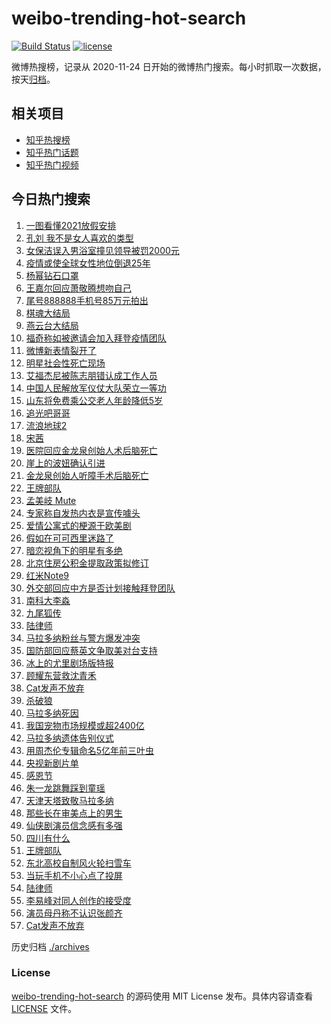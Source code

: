 # weibo-trending-hot-search

[![Build Status](https://github.com/justjavac/weibo-trending-hot-search/workflows/ci/badge.svg?branch=master)](https://github.com/justjavac/weibo-trending-hot-search/actions)
[![license](https://img.shields.io/github/license/justjavac/weibo-trending-hot-search)](https://github.com/justjavac/weibo-trending-hot-search/blob/master/LICENSE)

微博热搜榜，记录从 2020-11-24 日开始的微博热门搜索。每小时抓取一次数据，按天[归档](./archives)。

## 相关项目

- [知乎热搜榜](https://github.com/justjavac/zhihu-trending-top-search)
- [知乎热门话题](https://github.com/justjavac/zhihu-trending-hot-questions)
- [知乎热门视频](https://github.com/justjavac/zhihu-trending-hot-video)

## 今日热门搜索

<!-- BEGIN -->
<!-- 最后更新时间 Fri Nov 27 2020 03:09:55 GMT+0800 (CST) -->
1. [一图看懂2021放假安排](https://s.weibo.com//weibo?q=%23%E4%B8%80%E5%9B%BE%E7%9C%8B%E6%87%822021%E6%94%BE%E5%81%87%E5%AE%89%E6%8E%92%23&Refer=new_time)
1. [孔刘 我不是女人喜欢的类型](https://s.weibo.com//weibo?q=%E5%AD%94%E5%88%98%20%E6%88%91%E4%B8%8D%E6%98%AF%E5%A5%B3%E4%BA%BA%E5%96%9C%E6%AC%A2%E7%9A%84%E7%B1%BB%E5%9E%8B&Refer=top)
1. [女保洁误入男浴室撞见领导被罚2000元](https://s.weibo.com//weibo?q=%23%E5%A5%B3%E4%BF%9D%E6%B4%81%E8%AF%AF%E5%85%A5%E7%94%B7%E6%B5%B4%E5%AE%A4%E6%92%9E%E8%A7%81%E9%A2%86%E5%AF%BC%E8%A2%AB%E7%BD%9A2000%E5%85%83%23&Refer=top)
1. [疫情或使全球女性地位倒退25年](https://s.weibo.com//weibo?q=%23%E7%96%AB%E6%83%85%E6%88%96%E4%BD%BF%E5%85%A8%E7%90%83%E5%A5%B3%E6%80%A7%E5%9C%B0%E4%BD%8D%E5%80%92%E9%80%8025%E5%B9%B4%23&Refer=top)
1. [杨幂钻石口罩](https://s.weibo.com//weibo?q=%23%E6%9D%A8%E5%B9%82%E9%92%BB%E7%9F%B3%E5%8F%A3%E7%BD%A9%23&Refer=top)
1. [王嘉尔回应萧敬腾想吻自己](https://s.weibo.com//weibo?q=%23%E7%8E%8B%E5%98%89%E5%B0%94%E5%9B%9E%E5%BA%94%E8%90%A7%E6%95%AC%E8%85%BE%E6%83%B3%E5%90%BB%E8%87%AA%E5%B7%B1%23&Refer=top)
1. [尾号888888手机号85万元拍出](https://s.weibo.com//weibo?q=%23%E5%B0%BE%E5%8F%B7888888%E6%89%8B%E6%9C%BA%E5%8F%B785%E4%B8%87%E5%85%83%E6%8B%8D%E5%87%BA%23&Refer=top)
1. [棋魂大结局](https://s.weibo.com//weibo?q=%23%E6%A3%8B%E9%AD%82%E5%A4%A7%E7%BB%93%E5%B1%80%23&Refer=top)
1. [燕云台大结局](https://s.weibo.com//weibo?q=%23%E7%87%95%E4%BA%91%E5%8F%B0%E5%A4%A7%E7%BB%93%E5%B1%80%23&Refer=top)
1. [福奇称如被邀请会加入拜登疫情团队](https://s.weibo.com//weibo?q=%E7%A6%8F%E5%A5%87%E7%A7%B0%E5%A6%82%E8%A2%AB%E9%82%80%E8%AF%B7%E4%BC%9A%E5%8A%A0%E5%85%A5%E6%8B%9C%E7%99%BB%E7%96%AB%E6%83%85%E5%9B%A2%E9%98%9F&Refer=top)
1. [微博新表情裂开了](https://s.weibo.com//weibo?q=%23%E5%BE%AE%E5%8D%9A%E6%96%B0%E8%A1%A8%E6%83%85%E8%A3%82%E5%BC%80%E4%BA%86%23&Refer=top)
1. [明星社会性死亡现场](https://s.weibo.com//weibo?q=%23%E6%98%8E%E6%98%9F%E7%A4%BE%E4%BC%9A%E6%80%A7%E6%AD%BB%E4%BA%A1%E7%8E%B0%E5%9C%BA%23&Refer=top)
1. [艾福杰尼被陈志朋错认成工作人员](https://s.weibo.com//weibo?q=%23%E8%89%BE%E7%A6%8F%E6%9D%B0%E5%B0%BC%E8%A2%AB%E9%99%88%E5%BF%97%E6%9C%8B%E9%94%99%E8%AE%A4%E6%88%90%E5%B7%A5%E4%BD%9C%E4%BA%BA%E5%91%98%23&Refer=top)
1. [中国人民解放军仪仗大队荣立一等功](https://s.weibo.com//weibo?q=%E4%B8%AD%E5%9B%BD%E4%BA%BA%E6%B0%91%E8%A7%A3%E6%94%BE%E5%86%9B%E4%BB%AA%E4%BB%97%E5%A4%A7%E9%98%9F%E8%8D%A3%E7%AB%8B%E4%B8%80%E7%AD%89%E5%8A%9F&Refer=top)
1. [山东将免费乘公交老人年龄降低5岁](https://s.weibo.com//weibo?q=%23%E5%B1%B1%E4%B8%9C%E5%B0%86%E5%85%8D%E8%B4%B9%E4%B9%98%E5%85%AC%E4%BA%A4%E8%80%81%E4%BA%BA%E5%B9%B4%E9%BE%84%E9%99%8D%E4%BD%8E5%E5%B2%81%23&Refer=top)
1. [追光吧哥哥](https://s.weibo.com//weibo?q=%E8%BF%BD%E5%85%89%E5%90%A7%E5%93%A5%E5%93%A5&Refer=top)
1. [流浪地球2](https://s.weibo.com//weibo?q=%E6%B5%81%E6%B5%AA%E5%9C%B0%E7%90%832&Refer=top)
1. [宋茜](https://s.weibo.com//weibo?q=%E5%AE%8B%E8%8C%9C&Refer=top)
1. [医院回应金龙泉创始人术后脑死亡](https://s.weibo.com//weibo?q=%23%E5%8C%BB%E9%99%A2%E5%9B%9E%E5%BA%94%E9%87%91%E9%BE%99%E6%B3%89%E5%88%9B%E5%A7%8B%E4%BA%BA%E6%9C%AF%E5%90%8E%E8%84%91%E6%AD%BB%E4%BA%A1%23&Refer=top)
1. [崖上的波妞确认引进](https://s.weibo.com//weibo?q=%23%E5%B4%96%E4%B8%8A%E7%9A%84%E6%B3%A2%E5%A6%9E%E7%A1%AE%E8%AE%A4%E5%BC%95%E8%BF%9B%23&Refer=top)
1. [金龙泉创始人听障手术后脑死亡](https://s.weibo.com//weibo?q=%E9%87%91%E9%BE%99%E6%B3%89%E5%88%9B%E5%A7%8B%E4%BA%BA%E5%90%AC%E9%9A%9C%E6%89%8B%E6%9C%AF%E5%90%8E%E8%84%91%E6%AD%BB%E4%BA%A1&Refer=top)
1. [王牌部队](https://s.weibo.com//weibo?q=%E7%8E%8B%E7%89%8C%E9%83%A8%E9%98%9F&Refer=top)
1. [孟美岐 Mute](https://s.weibo.com//weibo?q=%E5%AD%9F%E7%BE%8E%E5%B2%90%20Mute&Refer=top)
1. [专家称自发热内衣是宣传噱头](https://s.weibo.com//weibo?q=%23%E4%B8%93%E5%AE%B6%E7%A7%B0%E8%87%AA%E5%8F%91%E7%83%AD%E5%86%85%E8%A1%A3%E6%98%AF%E5%AE%A3%E4%BC%A0%E5%99%B1%E5%A4%B4%23&Refer=top)
1. [爱情公寓式的梗源于欧美剧](https://s.weibo.com//weibo?q=%23%E7%88%B1%E6%83%85%E5%85%AC%E5%AF%93%E5%BC%8F%E7%9A%84%E6%A2%97%E6%BA%90%E4%BA%8E%E6%AC%A7%E7%BE%8E%E5%89%A7%23&Refer=top)
1. [假如在可可西里迷路了](https://s.weibo.com//weibo?q=%23%E5%81%87%E5%A6%82%E5%9C%A8%E5%8F%AF%E5%8F%AF%E8%A5%BF%E9%87%8C%E8%BF%B7%E8%B7%AF%E4%BA%86%23&Refer=top)
1. [暗恋视角下的明星有多绝](https://s.weibo.com//weibo?q=%23%E6%9A%97%E6%81%8B%E8%A7%86%E8%A7%92%E4%B8%8B%E7%9A%84%E6%98%8E%E6%98%9F%E6%9C%89%E5%A4%9A%E7%BB%9D%23&Refer=top)
1. [北京住房公积金提取政策拟修订](https://s.weibo.com//weibo?q=%E5%8C%97%E4%BA%AC%E4%BD%8F%E6%88%BF%E5%85%AC%E7%A7%AF%E9%87%91%E6%8F%90%E5%8F%96%E6%94%BF%E7%AD%96%E6%8B%9F%E4%BF%AE%E8%AE%A2&Refer=top)
1. [红米Note9](https://s.weibo.com//weibo?q=%23%E7%BA%A2%E7%B1%B3Note9%23&Refer=top)
1. [外交部回应中方是否计划接触拜登团队](https://s.weibo.com//weibo?q=%23%E5%A4%96%E4%BA%A4%E9%83%A8%E5%9B%9E%E5%BA%94%E4%B8%AD%E6%96%B9%E6%98%AF%E5%90%A6%E8%AE%A1%E5%88%92%E6%8E%A5%E8%A7%A6%E6%8B%9C%E7%99%BB%E5%9B%A2%E9%98%9F%23&Refer=top)
1. [南科大李淼](https://s.weibo.com//weibo?q=%23%E5%8D%97%E7%A7%91%E5%A4%A7%E6%9D%8E%E6%B7%BC%23&Refer=top)
1. [九尾狐传](https://s.weibo.com//weibo?q=%E4%B9%9D%E5%B0%BE%E7%8B%90%E4%BC%A0&Refer=top)
1. [陆律师](https://s.weibo.com//weibo?q=%E9%99%86%E5%BE%8B%E5%B8%88&Refer=top)
1. [马拉多纳粉丝与警方爆发冲突](https://s.weibo.com//weibo?q=%23%E9%A9%AC%E6%8B%89%E5%A4%9A%E7%BA%B3%E7%B2%89%E4%B8%9D%E4%B8%8E%E8%AD%A6%E6%96%B9%E7%88%86%E5%8F%91%E5%86%B2%E7%AA%81%23&Refer=top)
1. [国防部回应蔡英文争取美对台支持](https://s.weibo.com//weibo?q=%23%E5%9B%BD%E9%98%B2%E9%83%A8%E5%9B%9E%E5%BA%94%E8%94%A1%E8%8B%B1%E6%96%87%E4%BA%89%E5%8F%96%E7%BE%8E%E5%AF%B9%E5%8F%B0%E6%94%AF%E6%8C%81%23&Refer=top)
1. [冰上的尤里剧场版特报](https://s.weibo.com//weibo?q=%E5%86%B0%E4%B8%8A%E7%9A%84%E5%B0%A4%E9%87%8C%E5%89%A7%E5%9C%BA%E7%89%88%E7%89%B9%E6%8A%A5&Refer=top)
1. [顾耀东营救沈青禾](https://s.weibo.com//weibo?q=%23%E9%A1%BE%E8%80%80%E4%B8%9C%E8%90%A5%E6%95%91%E6%B2%88%E9%9D%92%E7%A6%BE%23&Refer=top)
1. [Cat发声不放弃](https://s.weibo.com//weibo?q=Cat%E5%8F%91%E5%A3%B0%E4%B8%8D%E6%94%BE%E5%BC%83&Refer=top)
1. [杀破狼](https://s.weibo.com//weibo?q=%E6%9D%80%E7%A0%B4%E7%8B%BC&Refer=top)
1. [马拉多纳死因](https://s.weibo.com//weibo?q=%E9%A9%AC%E6%8B%89%E5%A4%9A%E7%BA%B3%E6%AD%BB%E5%9B%A0&Refer=top)
1. [我国宠物市场规模或超2400亿](https://s.weibo.com//weibo?q=%23%E6%88%91%E5%9B%BD%E5%AE%A0%E7%89%A9%E5%B8%82%E5%9C%BA%E8%A7%84%E6%A8%A1%E6%88%96%E8%B6%852400%E4%BA%BF%23&Refer=top)
1. [马拉多纳遗体告别仪式](https://s.weibo.com//weibo?q=%E9%A9%AC%E6%8B%89%E5%A4%9A%E7%BA%B3%E9%81%97%E4%BD%93%E5%91%8A%E5%88%AB%E4%BB%AA%E5%BC%8F&Refer=top)
1. [用周杰伦专辑命名5亿年前三叶虫](https://s.weibo.com//weibo?q=%23%E7%94%A8%E5%91%A8%E6%9D%B0%E4%BC%A6%E4%B8%93%E8%BE%91%E5%91%BD%E5%90%8D5%E4%BA%BF%E5%B9%B4%E5%89%8D%E4%B8%89%E5%8F%B6%E8%99%AB%23&Refer=top)
1. [央视新剧片单](https://s.weibo.com//weibo?q=%23%E5%A4%AE%E8%A7%86%E6%96%B0%E5%89%A7%E7%89%87%E5%8D%95%23&Refer=top)
1. [感恩节](https://s.weibo.com//weibo?q=%E6%84%9F%E6%81%A9%E8%8A%82&Refer=top)
1. [朱一龙跳舞踩到童瑶](https://s.weibo.com//weibo?q=%23%E6%9C%B1%E4%B8%80%E9%BE%99%E8%B7%B3%E8%88%9E%E8%B8%A9%E5%88%B0%E7%AB%A5%E7%91%B6%23&Refer=top)
1. [天津天塔致敬马拉多纳](https://s.weibo.com//weibo?q=%23%E5%A4%A9%E6%B4%A5%E5%A4%A9%E5%A1%94%E8%87%B4%E6%95%AC%E9%A9%AC%E6%8B%89%E5%A4%9A%E7%BA%B3%23&Refer=top)
1. [那些长在审美点上的男生](https://s.weibo.com//weibo?q=%23%E9%82%A3%E4%BA%9B%E9%95%BF%E5%9C%A8%E5%AE%A1%E7%BE%8E%E7%82%B9%E4%B8%8A%E7%9A%84%E7%94%B7%E7%94%9F%23&Refer=top)
1. [仙侠剧演员信念感有多强](https://s.weibo.com//weibo?q=%23%E4%BB%99%E4%BE%A0%E5%89%A7%E6%BC%94%E5%91%98%E4%BF%A1%E5%BF%B5%E6%84%9F%E6%9C%89%E5%A4%9A%E5%BC%BA%23&Refer=top)
1. [四川有什么](https://s.weibo.com//weibo?q=%23%E5%9B%9B%E5%B7%9D%E6%9C%89%E4%BB%80%E4%B9%88%23&Refer=top)
1. [王牌部队](https://s.weibo.com//weibo?q=%23%E7%8E%8B%E7%89%8C%E9%83%A8%E9%98%9F%23&Refer=top)
1. [东北高校自制风火轮扫雪车](https://s.weibo.com//weibo?q=%23%E4%B8%9C%E5%8C%97%E9%AB%98%E6%A0%A1%E8%87%AA%E5%88%B6%E9%A3%8E%E7%81%AB%E8%BD%AE%E6%89%AB%E9%9B%AA%E8%BD%A6%23&Refer=top)
1. [当玩手机不小心点了投屏](https://s.weibo.com//weibo?q=%23%E5%BD%93%E7%8E%A9%E6%89%8B%E6%9C%BA%E4%B8%8D%E5%B0%8F%E5%BF%83%E7%82%B9%E4%BA%86%E6%8A%95%E5%B1%8F%23&Refer=top)
1. [陆律师](https://s.weibo.com//weibo?q=%23%E9%99%86%E5%BE%8B%E5%B8%88%23&Refer=top)
1. [李易峰对同人创作的接受度](https://s.weibo.com//weibo?q=%23%E6%9D%8E%E6%98%93%E5%B3%B0%E5%AF%B9%E5%90%8C%E4%BA%BA%E5%88%9B%E4%BD%9C%E7%9A%84%E6%8E%A5%E5%8F%97%E5%BA%A6%23&Refer=top)
1. [演员母丹称不认识张颜齐](https://s.weibo.com//weibo?q=%23%E6%BC%94%E5%91%98%E6%AF%8D%E4%B8%B9%E7%A7%B0%E4%B8%8D%E8%AE%A4%E8%AF%86%E5%BC%A0%E9%A2%9C%E9%BD%90%23&Refer=top)
1. [Cat发声不放弃](https://s.weibo.com//weibo?q=%23Cat%E5%8F%91%E5%A3%B0%E4%B8%8D%E6%94%BE%E5%BC%83%23&Refer=top)
<!-- END -->

历史归档 [./archives](./archives)

### License

[weibo-trending-hot-search](https://github.com/justjavac/weibo-trending-hot-search) 的源码使用 MIT License 发布。具体内容请查看 [LICENSE](./LICENSE) 文件。
